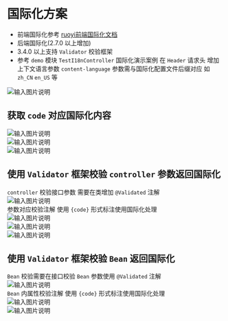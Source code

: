 # 国际化方案
* 前端国际化参考 [ruoyi前端国际化文档](http://doc.ruoyi.vip/ruoyi-vue/document/htsc.html#前端国际化流程)<br>
* 后端国际化(2.7.0 以上增加)
* 3.4.0 以上支持 `Validator` 校验框架
* 参考 `demo` 模块 `TestI18nController` 国际化演示案例
  在 `Header` 请求头 增加上下文语言参数 `content-language` 参数需与国际化配置文件后缀对应
  如 `zh_CN` `en_US` 等<br>
  
![输入图片说明](https://images.gitee.com/uploads/images/2021/0806/190705_0af823ce_1766278.png "屏幕截图.png")

## 获取 `code` 对应国际化内容

![输入图片说明](https://images.gitee.com/uploads/images/2021/1128/204748_093af522_1766278.png "屏幕截图.png")<br>
![输入图片说明](https://images.gitee.com/uploads/images/2021/1128/204813_86da8ef5_1766278.png "屏幕截图.png")<br>
![输入图片说明](https://images.gitee.com/uploads/images/2021/1128/204903_494af2cf_1766278.png "屏幕截图.png")

## 使用 `Validator` 框架校验 `controller` 参数返回国际化

`controller` 校验接口参数 需要在类增加 `@Validated` 注解<br>
![输入图片说明](https://images.gitee.com/uploads/images/2021/1128/205222_955dae37_1766278.png "屏幕截图.png")<br>
参数对应校验注解 使用 `{code}` 形式标注使用国际化处理<br>
![输入图片说明](https://images.gitee.com/uploads/images/2021/1128/205330_92769488_1766278.png "屏幕截图.png")<br>
![输入图片说明](https://images.gitee.com/uploads/images/2021/1128/205350_b6ac36fa_1766278.png "屏幕截图.png")<br>
![输入图片说明](https://images.gitee.com/uploads/images/2021/1128/205419_081e01cd_1766278.png "屏幕截图.png")

## 使用 `Validator` 框架校验 `Bean` 返回国际化

`Bean` 校验需要在接口校验 `Bean` 参数使用 `@Validated` 注解<br>
![输入图片说明](https://images.gitee.com/uploads/images/2021/1128/205754_e2682a4f_1766278.png "屏幕截图.png")<br>
`Bean` 内属性校验注解 使用 `{code}` 形式标注使用国际化处理<br>
![输入图片说明](https://images.gitee.com/uploads/images/2021/1128/210027_83f71cfd_1766278.png "屏幕截图.png")<br>
![输入图片说明](https://images.gitee.com/uploads/images/2021/1128/210007_adaf87fe_1766278.png "屏幕截图.png")